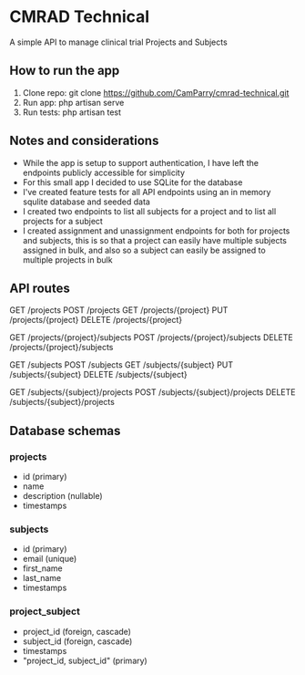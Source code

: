 # CMRAD Technical

A simple API to manage clinical trial Projects and Subjects

## How to run the app

1. Clone repo: git clone https://github.com/CamParry/cmrad-technical.git
2. Run app: php artisan serve
3. Run tests: php artisan test

## Notes and considerations

-   While the app is setup to support authentication, I have left the endpoints publicly accessible for simplicity
-   For this small app I decided to use SQLite for the database
-   I've created feature tests for all API endpoints using an in memory squlite database and seeded data
-   I created two endpoints to list all subjects for a project and to list all projects for a subject
-   I created assignment and unassignment endpoints for both for projects and subjects, this is so that a project can easily have multiple subjects assigned in bulk, and also so a subject can easily be assigned to multiple projects in bulk

## API routes

GET /projects
POST /projects
GET /projects/{project}
PUT /projects/{project}
DELETE /projects/{project}

GET /projects/{project}/subjects
POST /projects/{project}/subjects
DELETE /projects/{project}/subjects

GET /subjects
POST /subjects
GET /subjects/{subject}
PUT /subjects/{subject}
DELETE /subjects/{subject}

GET /subjects/{subject}/projects
POST /subjects/{subject}/projects
DELETE /subjects/{subject}/projects

## Database schemas

### projects

-   id (primary)
-   name
-   description (nullable)
-   timestamps

### subjects

-   id (primary)
-   email (unique)
-   first_name
-   last_name
-   timestamps

### project_subject

-   project_id (foreign, cascade)
-   subject_id (foreign, cascade)
-   timestamps
-   "project_id, subject_id" (primary)
